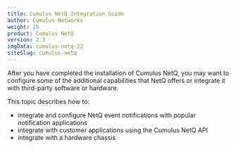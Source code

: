 ```yaml
---
title: Cumulus NetQ Integration Guide
author: Cumulus Networks
weight: 15
product: Cumulus NetQ
version: 2.3
imgData: cumulus-netq-22
siteSlug: cumulus-netq
---
```

After you have completed the installation of Cumulus NetQ,
you may want to configure some of the additional capabilities that NetQ
offers or integrate it with third-party software or hardware.

This topic describes how to:
- integrate and configure NetQ event notifications with popular notification applications
- integrate with customer applications using the Cumulus NetQ API
- integrate with a hardware chassis

